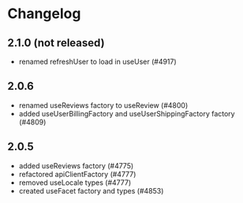 # Changelog
## 2.1.0 (not released)

- renamed refreshUser to load in useUser (#4917)

## 2.0.6

- renamed useReviews factory to useReview (#4800)
- added useUserBillingFactory and useUserShippingFactory factory (#4809)

## 2.0.5

- added useReviews factory (#4775)
- refactored apiClientFactory (#4777)
- removed useLocale types (#4777)
- created useFacet factory and types (#4853)
